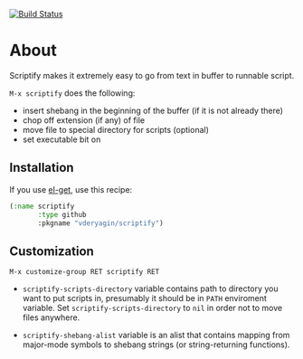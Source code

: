 [![Build Status](https://travis-ci.org/vderyagin/scriptify.png?branch=master)](https://travis-ci.org/vderyagin/scriptify)

# About #

Scriptify makes it extremely easy to go from text in buffer to runnable script.

`M-x scriptify` does the following:

* insert shebang in the beginning of the buffer (if it is not already there)
* chop off extension (if any) of file
* move file to special directory for scripts (optional)
* set executable bit on

## Installation ##

If you use [el-get](https://github.com/dimitri/el-get), use this recipe:

```lisp
(:name scriptify
       :type github
       :pkgname "vderyagin/scriptify")
```

## Customization ##

`M-x customize-group RET scriptify RET`

* `scriptify-scripts-directory` variable contains path to directory you want to
put scripts in, presumably it should be in `PATH` enviroment variable. Set
`scriptify-scripts-directory` to `nil` in order not to move files anywhere.

* `scriptify-shebang-alist` variable is an alist that contains mapping from
  major-mode symbols to shebang strings (or string-returning functions).
